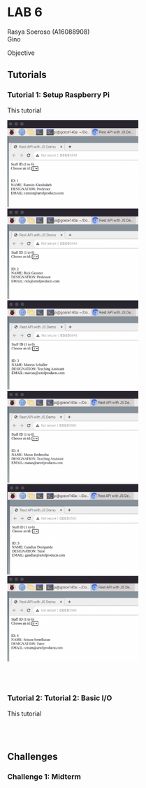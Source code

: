 # LAB 6
Rasya Soeroso (A16088908) <br>
Gino

Objective

## Tutorials

### Tutorial 1: Setup Raspberry Pi
    
This tutorial 

<img src="screenshots/t1.png" alt="home page" width="300">
<img src="screenshots/t2.png" alt="home page" width="300">
<img src="screenshots/t3.png" alt="home page" width="300">
<img src="screenshots/t4.png" alt="home page" width="300">
<img src="screenshots/t5.png" alt="home page" width="300">
<img src="screenshots/t6.png" alt="home page" width="300">

<br><br>

### Tutorial 2: Tutorial 2: Basic I/O

This tutorial 

<br><br>

## Challenges

### Challenge 1: Midterm


